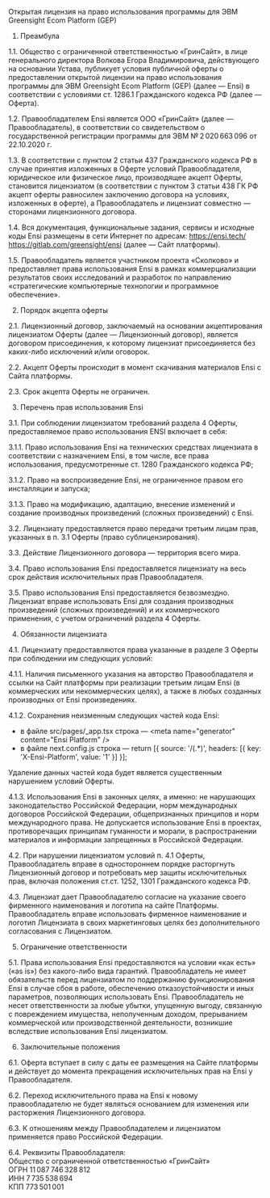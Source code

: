 Открытая лицензия на право использования программы для ЭВМ Greensight Ecom Platform (GEP)

1. Преамбула

1.1. Общество с ограниченной ответственностью «ГринСайт», в лице генерального директора Волкова Егора Владимировича, действующего на основании Устава, публикует условия публичной оферты о предоставлении открытой лицензии на право использования программы для ЭВМ Greensight Ecom Platform (GEP) (далее — Ensi) в соответствии с условиями ст. 1286.1 Гражданского кодекса РФ (далее — Оферта).

1.2. Правообладателем Ensi является ООО «ГринСайт» (далее — Правообладатель), в соответствии со свидетельством о государственной регистрации программы для ЭВМ № 2 020 663 096 от 22.10.2020 г.

1.3. В соответствии с пунктом 2 статьи 437 Гражданского кодекса РФ в случае принятия изложенных в Оферте условий Правообладателя, юридическое или физическое лицо, производящее акцепт Оферты, становится лицензиатом (в соответствии с пунктом 3 статьи 438 ГК РФ акцепт оферты равносилен заключению договора на условиях, изложенных в оферте), а Правообладатель и лицензиат совместно — сторонами лицензионного договора.

1.4. Вся документация, функциональные задания, сервисы и исходные коды Ensi размещены в сети Интернет по адресам: https://ensi.tech/ https://gitlab.com/greensight/ensi (далее — Сайт платформы).

1.5. Правообладатель является участником проекта «Сколково» и предоставляет права использования Ensi в рамках коммерциализации результатов своих исследований и разработок по направлению «стратегические компьютерные технологии и программное обеспечение».

2. Порядок акцепта оферты

2.1. Лицензионный договор, заключаемый на основании акцептирования лицензиатом Оферты (далее — Лицензионный договор), является договором присоединения, к которому лицензиат присоединяется без каких-либо исключений и/или оговорок.

2.2. Акцепт Оферты происходит в момент скачивания материалов Ensi с Сайта платформы.

2.3. Срок акцепта Оферты не ограничен.

3. Перечень прав использования Ensi

3.1. При соблюдении лицензиатом требований раздела 4 Оферты, предоставляемое право использования ENSI включает в себя:

3.1.1. Право использования Ensi на технических средствах лицензиата в соответствии с назначением Ensi, в том числе, все права использования, предусмотренные ст. 1280 Гражданского кодекса РФ;

3.1.2. Право на воспроизведение Ensi, не ограниченное правом его инсталляции и запуска;

3.1.3. Право на модификацию, адаптацию, внесение изменений и создание производных произведений (сложных произведений) с Ensi.

3.2. Лицензиату предоставляется право передачи третьим лицам прав, указанных в п. 3.1 Оферты (право сублицензирования).

3.3. Действие Лицензионного договора — территория всего мира.

3.4. Право использования Ensi предоставляется лицензиату на весь срок действия исключительных прав Правообладателя.

3.5. Право использования Ensi предоставляется безвозмездно. Лицензиат вправе использовать Ensi для создания производных произведений (сложных произведений) и их коммерческого применения, с учетом ограничений раздела 4 Оферты.

4. Обязанности лицензиата

4.1. Лицензиату предоставляются права указанные в разделе 3 Оферты при соблюдении им следующих условий:

4.1.1. Наличия письменного указания на авторство Правообладателя и ссылки на Сайт платформы при реализации третьим лицам Ensi (в коммерческих или некоммерческих целях), а также в любых созданных производных от Ensi произведениях.

4.1.2. Сохранения неизменным следующих частей кода Ensi:
- в файле src/pages/_app.tsx строка — &lt;meta name="generator" content="Ensi Platform" /&gt;
- в файле next.config.js строка — return [{ source: '/(.*)', headers: [{ key: 'X-Ensi-Platform', value: '1' }] }];

Удаление данных частей кода будет является существенным нарушением условий Оферты.

4.1.3. Использования Ensi в законных целях, а именно: не нарушающих законодательство Российской Федерации, норм международных договоров Российской Федерации, общепризнанных принципов и норм международного права. Не допускается использование Ensi в проектах, противоречащих принципам гуманности и морали, в распространении материалов и информации запрещенных в Российской Федерации.

4.2. При нарушении лицензиатом условий п. 4.1 Оферты, Правообладатель вправе в одностороннем порядке расторгнуть Лицензионный договор и потребовать мер защиты исключительных прав, включая положения ст.ст. 1252, 1301 Гражданского кодекса РФ.

4.3. Лицензиат дает Правообладателю согласие на указание своего фирменного наименования и логотипа на сайте Платформы. Правообладатель вправе использовать фирменное наименование и логотип Лицензиата в своих маркетинговых целях без дополнительного согласования с Лицензиатом.

5. Ограничение ответственности

5.1. Права использования Ensi предоставляются на условии «как есть» («as is») без какого-либо вида гарантий. Правообладатель не имеет обязательств перед лицензиатом по поддержанию функционирования Ensi в случае сбоя в работе, обеспечению отказоустойчивости и иных параметров, позволяющих использовать Ensi. Правообладатель не несет ответственности за любые убытки, упущенную выгоду, связанную с повреждением имущества, неполученным доходом, прерыванием коммерческой или производственной деятельности, возникшие вследствие использования Ensi лицензиатом.

6. Заключительные положения

6.1. Оферта вступает в силу с даты ее размещения на Сайте платформы и действует до момента прекращения исключительных прав на Ensi у Правообладателя.

6.2. Переход исключительного права на Ensi к новому правообладателю не будет являться основанием для изменения или расторжения Лицензионного договора.

6.3. К отношениям между Правообладателем и лицензиатом применяется право Российской Федерации.

6.4. Реквизиты Правообладателя:  
Общество с ограниченной ответственностью «ГринСайт»  
ОГРН 11 087 746 328 812  
ИНН 7 735 538 694  
КПП 773 501 001  